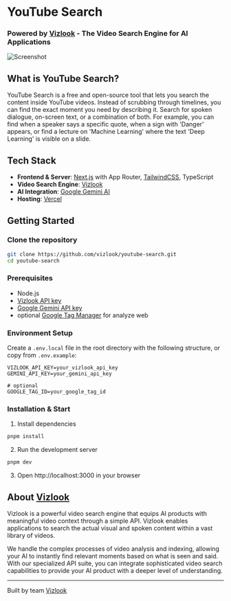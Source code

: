 # YouTube Search

### Powered by [Vizlook](https://www.vizlook.com) - The Video Search Engine for AI Applications

![Screenshot](https://youtube-search.vizlook.com/youtube-search-screenshot.png)

## What is YouTube Search?

YouTube Search is a free and open-source tool that lets you search the content inside YouTube videos. Instead of scrubbing through timelines, you can find the exact moment you need by describing it. Search for spoken dialogue, on-screen text, or a combination of both. For example, you can find when a speaker says a specific quote, when a sign with 'Danger' appears, or find a lecture on 'Machine Learning' where the text 'Deep Learning' is visible on a slide.

## Tech Stack

- **Frontend & Server**: [Next.js](https://nextjs.org/docs) with App Router, [TailwindCSS](https://tailwindcss.com), TypeScript
- **Video Search Engine**: [Vizlook](https://www.vizlook.com)
- **AI Integration**: [Google Gemini AI](https://ai.google.dev/gemini-api/docs)
- **Hosting**: [Vercel](https://vercel.com)

## Getting Started

### Clone the repository

```bash
git clone https://github.com/vizlook/youtube-search.git
cd youtube-search
```

### Prerequisites

- Node.js
- [Vizlook API key](https://www.vizlook.com/dashboard/api-keys)
- [Google Gemini API key](https://aistudio.google.com/api-keys)
- optional [Google Tag Manager](https://support.google.com/tagmanager/answer/12811173) for analyze web

### Environment Setup

Create a `.env.local` file in the root directory with the following structure, or copy from `.env.example`:

```env
VIZLOOK_API_KEY=your_vizlook_api_key
GEMINI_API_KEY=your_gemini_api_key

# optional
GOOGLE_TAG_ID=your_google_tag_id
```

### Installation & Start

1. Install dependencies

```bash
pnpm install
```

2. Run the development server

```bash
pnpm dev
```

3. Open http://localhost:3000 in your browser

## About [Vizlook](https://www.vizlook.com)

Vizlook is a powerful video search engine that equips AI products with meaningful video context through a simple API. Vizlook enables applications to search the actual visual and spoken content within a vast library of videos.

We handle the complex processes of video analysis and indexing, allowing your AI to instantly find relevant moments based on what is seen and said. With our specialized API suite, you can integrate sophisticated video search capabilities to provide your AI product with a deeper level of understanding.

---

Built by team [Vizlook](https://www.vizlook.com)
